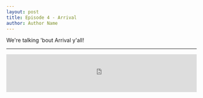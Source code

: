 ```yaml
---
layout: post
title: Episode 4 - Arrival
author: Author Name
---
```


We're talking 'bout Arrival y'all!

----- 

<iframe src="https://www.podbean.com/media/player/u32b9-6ca497?from=yiiadmin&skin=1&btn-skin=111&share=1&fonts=Helvetica&auto=0&download=0&rtl=0" scrolling="no" data-name="pb-iframe-player" frameborder="0" width="100%" height="100"></iframe>
